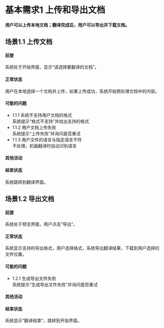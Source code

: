 # 基本需求1 上传和导出文档
#### 用户可以上传本地文档；翻译完成后，用户可以导出并下载文档。
## 场景1.1 上传文档
#### 前提
系统处于开始界面，显示“请选择要翻译的文档”。
#### 正常状态
用户在本地选择一个文档并上传，如果上传成功，系统开始预处理文档中的内容。
#### 可能的问题
- 1.1.1 系统不支持用户文档的格式<br>
  系统提示“格式不支持”并给出支持的格式
- 1.1.2 用户文档上传失败<br>
  系统提示“上传失败”并询问是否重试
- 1.1.3 用户文件的语言与指定语言不符<br>
  不处理，机器翻译时自动识别语言
#### 其他活动
#### 结束状态
系统跳转到翻译界面。
## 场景1.2 导出文档
#### 前提
系统处于预览界面，用户点击“导出”。
#### 正常状态
系统显示支持的导出格式，用户选择格式，系统导出翻译结果，下载到用户选择的文件位置，
#### 可能的问题
- 1.2.1 生成导出文件失败<br>
  系统提示“生成导出文件失败”并询问是否重试
#### 其他活动
#### 结束状态
系统显示“翻译结束”，跳转到开始界面。
